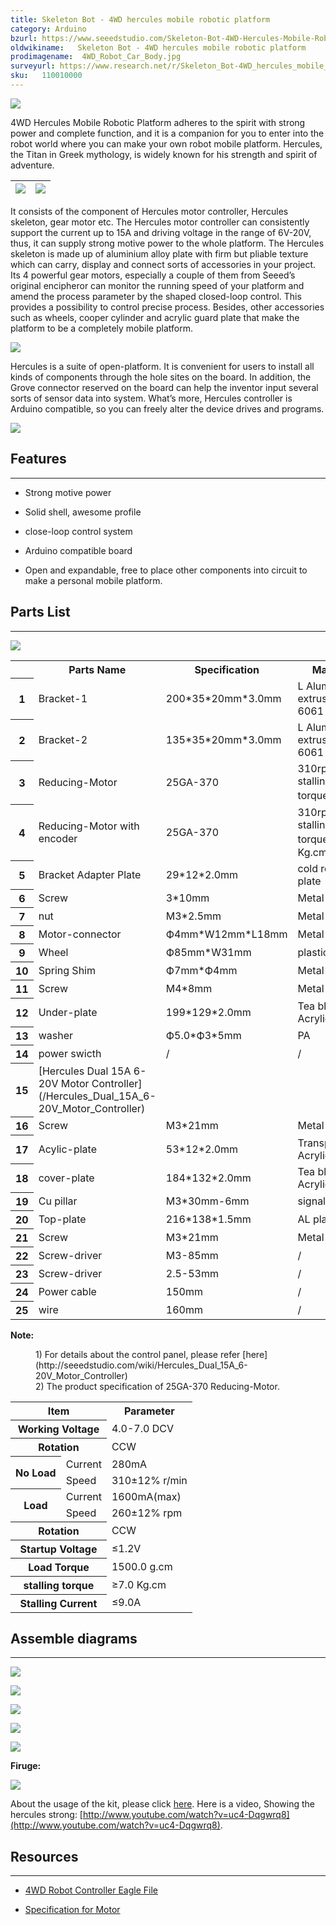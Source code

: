 ```yaml
---
title: Skeleton Bot - 4WD hercules mobile robotic platform
category: Arduino
bzurl: https://www.seeedstudio.com/Skeleton-Bot-4WD-Hercules-Mobile-Robotic-Platform-p-1504.html
oldwikiname:   Skeleton Bot - 4WD hercules mobile robotic platform
prodimagename:  4WD_Robot_Car_Body.jpg
surveyurl: https://www.research.net/r/Skeleton_Bot-4WD_hercules_mobile_robotic_platform
sku:   110010000
---
```

![](https://github.com/SeeedDocument/Skeleton_Bot-4WD_hercules_mobile_robotic_platform/raw/master/img/4WD_Robot_Car_Body.jpg)


4WD Hercules Mobile Robotic Platform adheres to the spirit with strong power and complete function, and it is a companion for you to enter into the robot world where you can make your own robot mobile platform. Hercules, the Titan in Greek mythology, is widely known for his strength and spirit of adventure.

|![](https://github.com/SeeedDocument/Skeleton_Bot-4WD_hercules_mobile_robotic_platform/raw/master/img/Hercules_02.jpg)|![](https://github.com/SeeedDocument/Skeleton_Bot-4WD_hercules_mobile_robotic_platform/raw/master/img/Hercules_01.jpg)
|---|---|

It consists of the component of Hercules motor controller, Hercules skeleton, gear motor etc. The Hercules motor controller can consistently support the current up to 15A and driving voltage in the range of 6V-20V, thus, it can supply strong motive power to the whole platform. The Hercules skeleton is made up of aluminium alloy plate with firm but pliable texture which can carry, display and connect sorts of accessories in your project. Its 4 powerful gear motors, especially a couple of them from Seeed’s original encipheror can monitor the running speed of your platform and amend the process parameter by the shaped closed-loop control. This provides a possibility to control precise process. Besides, other accessories such as wheels, cooper cylinder and acrylic guard plate that make the platform to be a completely mobile platform.

![](https://github.com/SeeedDocument/Skeleton_Bot-4WD_hercules_mobile_robotic_platform/raw/master/img/Hercules_03.jpg)

Hercules is a suite of open-platform. It is convenient for users to install all kinds of components through the hole sites on the board. In addition, the Grove connector reserved on the board can help the inventor input several sorts of sensor data into system. What’s more, Hercules controller is Arduino compatible, so you can freely alter the device drives and programs.

[![](https://github.com/SeeedDocument/Seeed-WiKi/raw/master/docs/images/300px-Get_One_Now_Banner-ragular.png)](https://www.seeedstudio.com/Skeleton-Bot-4WD-Hercules-Mobile-Robotic-Platform-p-1504.html)

##  Features
---
*   Strong motive power

*   Solid shell, awesome profile

*   close-loop control system

*   Arduino compatible board

*   Open and expandable, free to place other components into circuit to make a personal mobile platform.

##  Parts List
---
![](https://github.com/SeeedDocument/Skeleton_Bot-4WD_hercules_mobile_robotic_platform/raw/master/img/Parts_lists.jpg)

<table  cellspacing="0" width="80%">
<tr>
<th scope="col">
</th>
<th scope="col"> Parts Name
</th>
<th scope="col"> Specification
</th>
<th scope="col"> Material
</th>
<th scope="col"> Quantity
</th></tr>
<tr>
<th scope="row"> 1
</th>
<td> Bracket-1
</td>
<td> 200*35*20mm*3.0mm
</td>
<td> L Aluminum extrusion 6061
</td>
<td> 2 pcs
</td></tr>
<tr>
<th scope="row"> 2
</th>
<td> Bracket-2
</td>
<td> 135*35*20mm*3.0mm
</td>
<td> L Aluminum extrusion 6061
</td>
<td> 2 pcs
</td></tr>
<tr>
<th scope="row"> 3
</th>
<td> Reducing-Motor
</td>
<td> 25GA-370
</td>
<td> 310rpm DC6V stalling torque：70kg
</td>
<td> 2 pcs
</td></tr>
<tr>
<th scope="row"> 4
</th>
<td> Reducing-Motor with encoder
</td>
<td> 25GA-370
</td>
<td> 310rpm DC6V stalling torque：≥7.0 Kg.cm
</td>
<td> 2 pcs
</td></tr>
<tr>
<th scope="row"> 5
</th>
<td> Bracket Adapter Plate
</td>
<td> 29*12*2.0mm
</td>
<td> cold rolled plate
</td>
<td> 4 pcs
</td></tr>
<tr>
<th scope="row"> 6
</th>
<td> Screw
</td>
<td> 3*10mm
</td>
<td> Metal
</td>
<td> 30 pcs
</td></tr>
<tr>
<th scope="row"> 7
</th>
<td> nut
</td>
<td> M3*2.5mm
</td>
<td> Metal
</td>
<td> 4 pcs
</td></tr>
<tr>
<th scope="row"> 8
</th>
<td> Motor-connector
</td>
<td> Ф4mm*W12mm*L18mm
</td>
<td> Metal
</td>
<td> 4 pcs
</td></tr>
<tr>
<th scope="row"> 9
</th>
<td> Wheel
</td>
<td> Ф85mm*W31mm
</td>
<td> plastic+rubber
</td>
<td> 4 pcs
</td></tr>
<tr>
<th scope="row"> 10
</th>
<td> Spring Shim
</td>
<td> Ф7mm*Ф4mm
</td>
<td> Metal
</td>
<td> 4 pcs
</td></tr>
<tr>
<th scope="row"> 11
</th>
<td> Screw
</td>
<td> M4*8mm
</td>
<td> Metal
</td>
<td> 4 pcs
</td></tr>
<tr>
<th scope="row"> 12
</th>
<td> Under-plate
</td>
<td> 199*129*2.0mm
</td>
<td> Tea black  Acrylic
</td>
<td> 1 pcs
</td></tr>
<tr>
<th scope="row"> 13
</th>
<td> washer
</td>
<td> Ф5.0*Ф3*5mm
</td>
<td> PA
</td>
<td> 4 pcs
</td></tr>
<tr>
<th scope="row"> 14
</th>
<td> power swicth
</td>
<td> /
</td>
<td> /
</td>
<td> 1 pcs
</td></tr>
<tr>
<th scope="row"> 15
</th>
<td> [Hercules Dual 15A 6-20V Motor Controller](/Hercules_Dual_15A_6-20V_Motor_Controller)
</td>
<td>
</td>
<td>
</td>
<td> 1 pcs
</td></tr>
<tr>
<th scope="row"> 16
</th>
<td> Screw
</td>
<td> M3*21mm
</td>
<td> Metal
</td>
<td> 4 pcs
</td></tr>
<tr>
<th scope="row"> 17
</th>
<td> Acylic-plate
</td>
<td> 53*12*2.0mm
</td>
<td> Transparent Acrylic
</td>
<td> 2 pcs
</td></tr>
<tr>
<th scope="row"> 18
</th>
<td> cover-plate
</td>
<td> 184*132*2.0mm
</td>
<td> Tea black  Acrylic
</td>
<td> 1 pcs
</td></tr>
<tr>
<th scope="row"> 19
</th>
<td> Cu pillar
</td>
<td> M3*30mm-6mm
</td>
<td> signal stud
</td>
<td> 4 pcs
</td></tr>
<tr>
<th scope="row"> 20
</th>
<td> Top-plate
</td>
<td> 216*138*1.5mm
</td>
<td> AL plat
</td>
<td> 1 pcs
</td></tr>
<tr>
<th scope="row"> 21
</th>
<td> Screw
</td>
<td> M3*21mm
</td>
<td> Metal
</td>
<td> 4 pcs
</td></tr>
<tr>
<th scope="row"> 22
</th>
<td> Screw-driver
</td>
<td> M3-85mm
</td>
<td> /
</td>
<td> 1 pcs
</td></tr>
<tr>
<th scope="row"> 23
</th>
<td> Screw-driver
</td>
<td> 2.5-53mm
</td>
<td>  /
</td>
<td> 1 pcs
</td></tr>
<tr>
<th scope="row"> 24
</th>
<td>Power  cable
</td>
<td> 150mm
</td>
<td>  /
</td>
<td> 1 pcs
</td></tr>
<tr>
<th scope="row"> 25
</th>
<td> wire
</td>
<td> 160mm
</td>
<td> /
</td>
<td> 1 pcs
</td></tr></table>

**Note:**

<dl><dd> 1) For details about the control panel, please refer [here](http://seeedstudio.com/wiki/Hercules_Dual_15A_6-20V_Motor_Controller)
</dd><dd> 2) The product specification of 25GA-370 Reducing-Motor.
</dd></dl>
<table  cellspacing="0" width="80%">
<tr>
<th colspan="2" scope="col"> Item
</th>
<th scope="col"> Parameter
</th></tr>
<tr>
<th colspan="2" scope="row">Working  Voltage
</th>
<td> 4.0-7.0 DCV
</td></tr>
<tr>
<th colspan="2" scope="row"> Rotation
</th>
<td> CCW
</td></tr>
<tr>
<th rowspan="2"> No Load
</th>
<td> Current
</td>
<td> 280mA
</td></tr>
<tr>
<td> Speed
</td>
<td> 310±12% r/min
</td></tr>
<tr>
<th rowspan="2"> Load
</th>
<td> Current
</td>
<td> 1600mA(max)
</td></tr>
<tr>
<td> Speed
</td>
<td> 260±12% rpm
</td></tr>
<tr>
<th colspan="2" scope="row"> Rotation
</th>
<td> CCW
</td></tr>
<tr>
<th colspan="2" scope="row"> Startup Voltage
</th>
<td> ≤1.2V
</td></tr>
<tr>
<th colspan="2" scope="row">Load Torque
</th>
<td> 1500.0 g.cm
</td></tr>
<tr>
<th colspan="2" scope="row"> stalling torque
</th>
<td> ≥7.0 Kg.cm
</td></tr>
<tr>
<th colspan="2" scope="row"> Stalling Current
</th>
<td> ≤9.0A
</td></tr></table>

##  Assemble diagrams
---
![](https://github.com/SeeedDocument/Skeleton_Bot-4WD_hercules_mobile_robotic_platform/raw/master/img/Assemble_Step2.jpg)

![](https://github.com/SeeedDocument/Skeleton_Bot-4WD_hercules_mobile_robotic_platform/raw/master/img/Assemble_Step3.jpg)

![](https://github.com/SeeedDocument/Skeleton_Bot-4WD_hercules_mobile_robotic_platform/raw/master/img/Assemble_Step4.jpg)

![](https://github.com/SeeedDocument/Skeleton_Bot-4WD_hercules_mobile_robotic_platform/raw/master/img/Assemble_Step5.jpg)

![](https://github.com/SeeedDocument/Skeleton_Bot-4WD_hercules_mobile_robotic_platform/raw/master/img/Step7.jpg)

**Firuge:**

![](https://github.com/SeeedDocument/Skeleton_Bot-4WD_hercules_mobile_robotic_platform/raw/master/img/4WD_Robot_Car_Body.jpg)

About the usage of the kit, please click [here](http://seeedstudio.com/wiki/Hercules_Dual_15A_6-20V_Motor_Controller#Expand_Usage).
Here is a video, Showing the hercules strong: [http://www.youtube.com/watch?v=uc4-Dqgwrq8](http://www.youtube.com/watch?v=uc4-Dqgwrq8).

##  Resources
---
- [4WD Robot Controller Eagle File](https://github.com/SeeedDocument/Skeleton_Bot-4WD_hercules_mobile_robotic_platform/raw/master/res/Source_file.zip)

- [Specification for Motor](https://github.com/SeeedDocument/Skeleton_Bot-4WD_hercules_mobile_robotic_platform/raw/master/res/Specifications_for_Motor.pdf)
